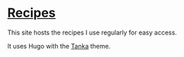 # [Recipes](https://mirrorkey.dev/Recipes)

This site hosts the recipes I use regularly for easy access.

It uses Hugo with the [Tanka](https://github.com/nanxstats/hugo-tanka) theme.
